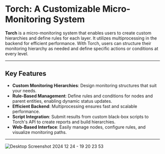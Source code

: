# Torch: A Customizable Micro-Monitoring System

**Torch** is a micro-monitoring system that enables users to create custom hierarchies and define rules for each layer. It utilizes multiprocessing in the backend for efficient performance. With Torch, users can structure their monitoring hierarchy as needed and define specific actions or conditions at every level.

---

## Key Features

- **Custom Monitoring Hierarchies**: Design monitoring structures that suit your needs.
- **Rule-Based Management**: Define rules and conditions for nodes and parent entities, enabling dynamic status updates.
- **Efficient Backend**: Multiprocessing ensures fast and scalable performance.
- **Script Integration**: Submit results from custom black-box scripts to Torch's API to create reports and build hierarchies.
- **Web-Based Interface**: Easily manage nodes, configure rules, and visualize monitoring paths.

---

![Desktop Screenshot 2024 12 24 - 19 20 23 53](https://github.com/user-attachments/assets/728d3b9e-5c52-4b16-9f41-48e30e1a6552)

